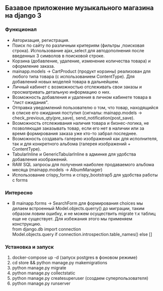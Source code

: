 ## Базавое приложение музыкального магазина на django 3
### Функционал
* Авторизация, регистрация.
* Поиск по сайту по различным критериям (фильтры ,поисковая строка). Использование ajax_select для автодополнения после введенных 3 символов в поисковой строке.
* Корзина (добавление, удаление, изменение количества товара) и оформление заказа.
* mainapp.models -> CartProduct (продукт корзины) реализован для любого типа товара (с использованием ContentType). Для добавлений новых моделей товара в дальнейшем.
* Личный кабинет с возможностью отслеживать свои заказы и просматривать детальную информацию о них.
* Возможность добавления и удаления в личном кабинете товара в "лист ожидания".
* Отправка уведомлений пользователю о том, что товар, находящийся в списке его ожидания поступил (сигналы: mainapp.models -> check_previous_qty(pre_save), send_notification(post_save).
* Возможность отслеживания наличия товара и бизнес-логика, не позволяющая заказывать товар, если его нет в наличии или за время формирования заказа уже кто-то забрал последнее.
* Возможность создавать галерею изображений как для исполнителя, так и для конкретного альбома (галерея изображений + ContentType).
* TabularInline и GenericTabularInline в админке для удобства добавления изображений.
* RAW SQL запросы для получения наиболее продаваемого альбома месяца (mainapp.models -> AlbumManager)
* Использование crispy_forms и crispy_bootstrap5 для удобства работы с forms


### Интересно
* В mainapp.forms -> SearchForm для формирования choices мы делаем встроенный Model.objects.querry() до миграции, таким образом ловим ошибку, и не можем осуществить migrate т.к таблиц еще не существует. Для избежания этого мы применяем конструкцию.  
from django.db import connection  
Model.objects.query if connection.introspection.table_names() else []

### Установка и запуск
1) docker-compose up -d (запуск postgres в фоновом режиме)
2) cd store && python manage.py makemigrations 
3) python manage.py migrate
4) python manage.py collectstatic
5) python manage.py createsuperuser (создаем суперпользователя)
6) python manage.py runserver


